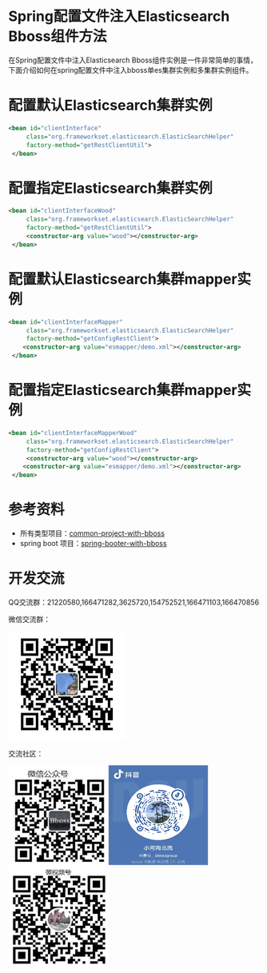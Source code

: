 # Spring配置文件注入Elasticsearch Bboss组件方法

在Spring配置文件中注入Elasticsearch Bboss组件实例是一件非常简单的事情，下面介绍如何在spring配置文件中注入bboss单es集群实例和多集群实例组件。

# 配置默认Elasticsearch集群实例

```xml
<bean id="clientInterface" 
     class="org.frameworkset.elasticsearch.ElasticSearchHelper"
     factory-method="getRestClientUtil">    
 </bean>
```
# 配置指定Elasticsearch集群实例

```xml
<bean id="clientInterfaceWood" 
     class="org.frameworkset.elasticsearch.ElasticSearchHelper"
     factory-method="getRestClientUtil">
     <constructor-arg value="wood"></constructor-arg>
 </bean>
```



# 配置默认Elasticsearch集群mapper实例

```xml
<bean id="clientInterfaceMapper" 
     class="org.frameworkset.elasticsearch.ElasticSearchHelper"
     factory-method="getConfigRestClient">    
    <constructor-arg value="esmapper/demo.xml"></constructor-arg>
 </bean>
```

# 配置指定Elasticsearch集群mapper实例

```xml
<bean id="clientInterfaceMapperWood" 
     class="org.frameworkset.elasticsearch.ElasticSearchHelper"
     factory-method="getConfigRestClient">
     <constructor-arg value="wood"></constructor-arg>
    <constructor-arg value="esmapper/demo.xml"></constructor-arg>
 </bean>
```



# 参考资料

- 所有类型项目：[common-project-with-bboss](common-project-with-bboss.md) 
- spring boot 项目：[spring-booter-with-bboss](spring-booter-with-bboss.md)

# 开发交流


QQ交流群：21220580,166471282,3625720,154752521,166471103,166470856

微信交流群：

<img src="images\wxbboss.png" style="zoom:50%;" />



交流社区：

<img src="images/qrcode.jpg"  height="200" width="200"><img src="images/douyin.png"  height="200" width="200"><img src="images/wvidio.png"  height="200" width="200">




